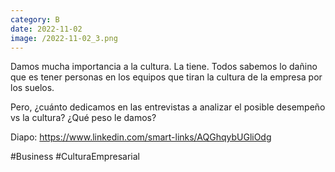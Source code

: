 ```yaml
--- 
category: B 
date: 2022-11-02 
image: /2022-11-02_3.png 
--- 
```


Damos mucha importancia a la cultura. La tiene. Todos sabemos lo dañino que es tener personas en los equipos que tiran la cultura de la empresa por los suelos. 

Pero, ¿cuánto dedicamos en las entrevistas a analizar el posible desempeño vs la cultura? ¿Qué peso le damos?

Diapo: https://www.linkedin.com/smart-links/AQGhqybUGliOdg

#Business #CulturaEmpresarial